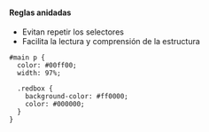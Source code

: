 #### Reglas anidadas

- Evitan repetir los selectores
- Facilita la lectura y comprensión de la estructura

```
#main p {
  color: #00ff00;
  width: 97%;
 
  .redbox {
    background-color: #ff0000;
    color: #000000;
  }
}
```